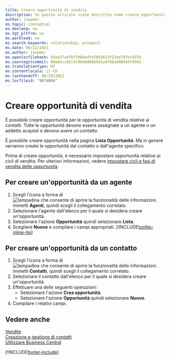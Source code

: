 ```yaml
---
title: Creare opportunità di vendita
description: In questo articolo viene descritto come creare opportunità da un agente o un contatto in Business Central.
author: jswymer
ms.topic: conceptual
ms.devlang: na
ms.tgt_pltfrm: na
ms.workload: na
ms.search.keywords: relationship, prospect
ms.date: 06/22/2021
ms.author: jswymer
ms.openlocfilehash: d3e427a4fbff866edfa7b03b23f22ee797ef037b
ms.sourcegitcommit: 00a8acc82cdc90e0d0db9d1a4f98a908944fd50a
ms.translationtype: HT
ms.contentlocale: it-CH
ms.lasthandoff: 06/29/2022
ms.locfileid: "9074804"
---
```

# <a name="create-sales-opportunities"></a>Creare opportunità di vendita
È possibile creare opportunità per le opportunità di vendita relative ai contatti. Tutte le opportunità devono essere assegnate a un agente o un addetto acquisti e devono avere un contatto.

È possibile creare opportunità nella pagina **Lista Opportunità**. Ma in genere verranno create le opportunità dal contatto o dall'agente specifico.

Prima di creare opportunità, è necessario impostare opportunità relative ai cicli di vendita. Per ulteriori informazioni, vedere [Impostare cicli e fasi di vendita delle opportunità](marketing-how-setup-opportunity-sales-cycles-stages.md).

## <a name="to-create-an-opportunity-from-a-salesperson"></a>Per creare un'opportunità da un agente
1. Scegli l'icona a forma di ![lampadina che consente di aprire la funzionalità delle informazioni.](media/ui-search/search_small.png "Dimmi cosa vuoi fare") immetti **Agenti**, quindi scegli il collegamento correlato.
2. Selezionare l'agente dall'elenco per il quale si desidera creare un'opportunità.
3. Selezionare l'azione **Opportunità** quindi selezionare **Lista**.
4. Scegliere **Nuovo** e compilare i campi appropriati. [!INCLUDE[tooltip-inline-tip](includes/tooltip-inline-tip_md.md)]  



## <a name="to-create-an-opportunity-from-a-contact"></a>Per creare un'opportunità da un contatto
1. Scegli l'icona a forma di ![lampadina che consente di aprire la funzionalità delle informazioni.](media/ui-search/search_small.png "Dimmi cosa vuoi fare") immetti **Contatti**, quindi scegli il collegamento correlato.
2. Selezionare il contatto dall'elenco per il quale si desidera creare un'opportunità.
3. Effettuare una delle seguenti operazioni:
   * Selezionare l'azione **Crea opportunità**.
   * Selezionare l'azione **Opportunità** quindi selezionare **Nuovo**.
4. Compilare i relativi campi.

## <a name="see-also"></a>Vedere anche
[Vendite](sales-manage-sales.md)  
[Creazione e gestione di contatti](marketing-contacts.md)  
[Utilizzare Business Central](ui-work-product.md)


[!INCLUDE[footer-include](includes/footer-banner.md)]